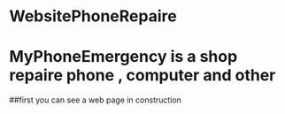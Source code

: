 # WebsitePhoneRepaire

MyPhoneEmergency is a shop repaire phone , computer and other
=============================================================

##first you can see a web page in construction
